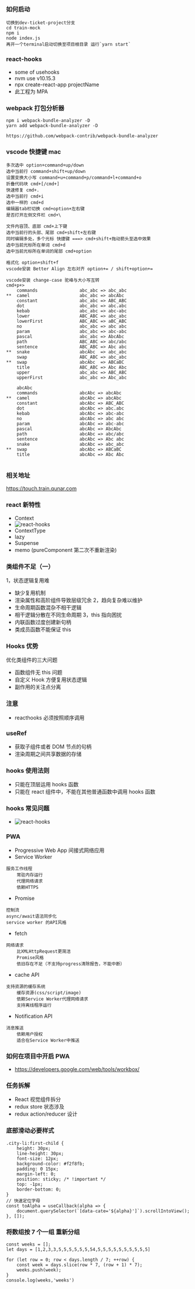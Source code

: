 ### 如何启动
```
切换到dev-ticket-project分支
cd train-mock
npm i
node index.js
再开一个terminal启动切换至项目根目录 运行`yarn start`
```

### react-hooks

- some of usehooks
- nvm use v10.15.3
- npx create-react-app projectName
- 此工程为 MPA

### webpack 打包分析器
```
npm i webpack-bundle-analyzer -D
yarn add webpack-bundle-analyzer -D

https://github.com/webpack-contrib/webpack-bundle-analyzer

```

### vscode 快捷键 mac

```
多次选中 option+command+up/down
选中当前行 command+shift+up/down
设置变换大小写 command+u+command+p/command+l+command+o
折叠代码块 cmd+[/cmd+]
快速修复 cmd+.
选中当前行 cmd+i
选中一样的 cmd+d
编辑器tab栏切换 cmd+option+左右键
是否打开左侧文件栏 cmd+\

文件内容顶、底部 cmd+上下键
选中当前行的头部、尾部 cmd+shift+左右键
同时编辑多处，多个光标 快捷键 ===> cmd+shift+拖动箭头至选中效果
选中当前光标所在单词 cmd+d
选中当前光标所在单词的尾部 cmd+option

格式化 option+shift+f
vscode安装 Better Align 左右对齐 option+= / shift+option+=

vscode安装 change-case 驼峰与大小写互转
cmd+p+>
    commands                abc_abc => abc_abc
**  camel                   abc_abc => abcAbc
    constant                abc_abc => ABC_ABC
    dot                     abc_abc => abc.abc
    kebab                   abc_abc => abc-abc
    lower                   ABC_ABC => abc_abc
    lowerFirst              ABC_ABC => aBC_ABC
    no                      abc_abc => abc abc
    param                   abc_abc => abc-abc
    pascal                  abc_abc => AbcAbc
    path                    ABC_ABC => abc/abc
    sentence                ABC_ABC => Abc abc
**  snake                   abcAbc  => abc_abc
    swap                    ABC_ABC => abc_abc
**  swap                    abcAbc  => ABCaBC
    title                   ABC_ABC => Abc Abc
    upper                   abc_abc => ABC_ABC
    upperFirst              abc_abc => Abc_abc

    abcAbc
    commands                abcAbc => abcAbc
**  camel                   abcAbc => abcAbc
    constant                abcAbc => ABC_ABC
    dot                     abcAbc => abc.abc
    kebab                   abcAbc => abc-abc
    no                      abcAbc => abc abc
    param                   abcAbc => abc-abc
    pascal                  abcAbc => AbcAbc
    path                    abcAbc => abc/abc
    sentence                abcAbc => Abc abc
    snake                   abcAbc => abc_abc
**  swap                    abcAbc => ABCaBC
    title                   abcAbc => Abc Abc
    
```

### 相关地址

https://touch.train.qunar.com

### react 新特性

- Context
- ![react-hooks](https://github.com/vue-then/react-hooks/blob/master/img/1.png)
- ContextType
- lazy
- Suspense
- memo (pureComponent 第二次不重新渲染)

### 类组件不足（一）

1，状态逻辑复用难

- 缺少复用机制
- 渲染属性和高阶组件导致层级冗余
  2，趋向复杂难以维护
- 生命周期函数混杂不相干逻辑
- 相干逻辑分散在不同生命周期
  3，this 指向困扰
- 内联函数过度创建新句柄
- 类成员函数不能保证 this

### Hooks 优势

优化类组件的三大问题

- 函数组件无 this 问题
- 自定义 Hook 方便复用状态逻辑
- 副作用的关注点分离

### 注意

- reacthooks 必须按照顺序调用

### useRef

- 获取子组件或者 DOM 节点的句柄
- 渲染周期之间共享数据的存储

### hooks 使用法则

- 只能在顶层运用 hooks 函数
- 只能在 react 组件中，不能在其他普通函数中调用 hooks 函数

### hooks 常见问题

- ![react-hooks](https://github.com/vue-then/react-hooks/blob/master/img/2.png)

### PWA

- Progressive Web App 间接式网络应用
- Service Worker

```
服务工作线程
    常驻内存运行
    代理网络请求
    依赖HTTPS
```

- Promise

```
控制流
async/await语法同步化
service worker 的API风格
```

- fetch

```
网络请求
    比XMLHttpRequest更简洁
    Promise风格
    依旧存在不足（不支持progress清除报告，不能中断）
```

- cache API

```
支持资源的缓存系统
    缓存资源(css/script/image)
    依赖Service Worker代理网络请求
    支持离线程序运行
```

- Notification API

```
消息推送
    依赖用户授权
    适合在Service Worker中推送
```

### 如何在项目中开启 PWA

- https://developers.google.com/web/tools/workbox/

### 任务拆解

- React 视觉组件拆分
- redux store 状态涉及
- redux action/reducer 设计

### 底部滑动必要样式

```
.city-li:first-child {
    height: 30px;
    line-height: 30px;
    font-size: 12px;
    background-color: #f2f8fb;
    padding: 0 15px;
    margin-left: 0;
    position: sticky; /* !important */
    top: -1px;
    border-bottom: 0;
}
// 快速定位字母
const toAlpha = useCallback(alpha => {
    document.querySelector(`[data-cate='${alpha}']`).scrollIntoView();
}, []);
```

### 将数组按 7 个一组 重新分组

```
const weeks = [];
let days = [1,2,3,3,5,5,5,5,5,5,54,5,5,5,5,5,5,5,5,5,5]

for (let row = 0; row < days.length / 7; ++row) {
    const week = days.slice(row * 7, (row + 1) * 7);
    weeks.push(week);
}
console.log(weeks,'weeks')
```
